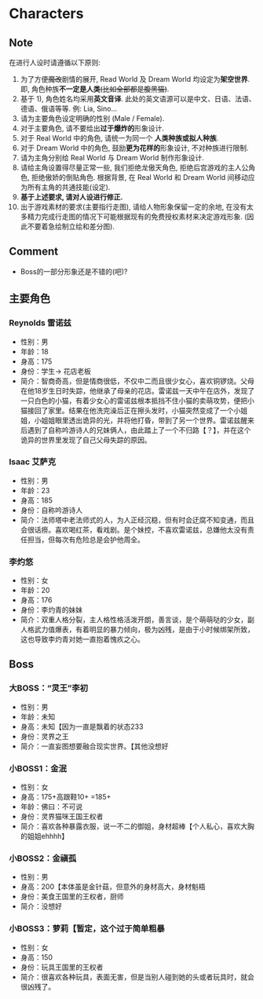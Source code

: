 # Characters
## Note
在进行人设时请遵循以下原则:
1. 为了方便<del>魔改</del>剧情的展开, Read World 及 Dream World 均设定为**架空世界**. 即, 角色种族**不一定是人类**<del>(比如全部都是腹黑猫)</del>.
2. 基于 1), 角色姓名均采用**英文音译**. 此处的英文语源可以是中文、日语、法语、德语、俄语等等. 例: Lia, Sino...
3. 请为主要角色设定明确的性别 (Male / Female). 
4. 对于主要角色, 请不要给出**过于爆炸的**形象设计.
5. 对于 Real World 中的角色, 请统一为同一个 **人类种族或拟人种族**.
6. 对于 Dream World 中的角色, 鼓励**更为花样的**形象设计, 不对种族进行限制.
7. 请为主角分别给 Real World 与 Dream World 制作形象设计.
8. 请给主角设置得尽量正常一些, 我们拒绝龙傲天角色, 拒绝后宫游戏的主人公角色, 拒绝傲娇的倒贴角色. 根据背景, 在 Real World 和 Dream World 间移动应为所有主角的共通技能(设定).
9. **基于上述要求, 请对人设进行修正.**
10. 出于游戏素材的要求(主要指行走图), 请给人物形象保留一定的余地, 在没有太多精力完成行走图的情况下可能根据现有的免费授权素材来决定游戏形象. (因此不要着急绘制立绘和差分图).

## Comment
* Boss的一部分形象还是不错的(吧)?

## 主要角色
### Reynolds 雷诺兹
* 性别：男
* 年龄：18
* 身高：175
* 身份：学生-> 花店老板
* 简介：智商奇高，但是情商很低，不仅中二而且很少女心，喜欢铜锣烧。父母在他18岁生日时失踪，他继承了母亲的花店。雷诺兹一天中午在店外，发现了一只白色的小猫，有着少女心的雷诺兹根本抵挡不住小猫的卖萌攻势，便把小猫接回了家里。结果在他洗完澡后正在擦头发时，小猫突然变成了一个小姐姐，小姐姐眼里透出诡异的光，并将他打昏，带到了另一个世界。雷诺兹醒来后遇到了自称吟游诗人的兄妹俩人，由此踏上了一个不归路【？】，并在这个诡异的世界里发现了自己父母失踪的原因。

### Isaac 艾萨克
* 性别：男
* 年龄：23
* 身高：185
* 身份：自称吟游诗人
* 简介：法师塔中老法师式的人，为人正经沉稳，但有时会迂腐不知变通，而且会很话痨。喜欢喝红茶，看戏剧。是个妹控，不喜欢雷诺兹，总嫌他太没有责任担当，但每次有危险总是会护他周全。

### 李灼悠
* 性别：女
* 年龄：20
* 身高：176
* 身份：李灼青的妹妹
* 简介：双重人格分裂，主人格性格活泼开朗，善言谈，是个萌萌哒的少女，副人格武力值爆表，有着明显的暴力倾向，极为凶残，是由于小时候绑架所致，这也导致李灼青对她一直抱着愧疚之心。

## Boss
### 大BOSS：“灵王”李初
* 性别：男
* 年龄：未知
* 身高：未知【因为一直是飘着的状态233
* 身份：灵界之王
* 简介：一直妄图想要融合现实世界。【其他没想好

### 小BOSS1：金泯
* 性别：女
* 身高：175+高跟鞋10+ =185+
* 年龄：佛曰：不可说
* 身份：灵界猫咪王国王权者
* 简介：喜欢各种暴露衣服，说一不二的御姐，身材超棒【个人私心，喜欢大胸的姐姐ehhhh】

### 小BOSS2：金禛孤
* 性别：男
* 身高：200【本体虽是金针菇，但意外的身材高大，身材魁梧
* 身份：美食王国里的王权者，厨师
* 简介：没想好

### 小BOSS3：萝莉【暂定，这个过于简单粗暴
* 性别：女
* 身高：150
* 身份：玩具王国里的王权者
* 简介：很喜欢各种玩具，表面无害，但是当别人碰到她的头或者玩具时，就会很凶残了。
